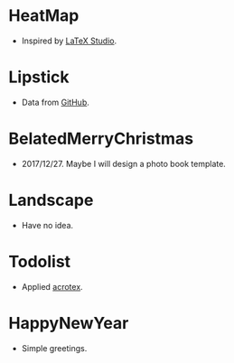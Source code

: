 # HeatMap
- Inspired by [LaTeX Studio](http://www.latexstudio.net/archives/460.html).

# Lipstick
- Data from [GitHub](https://github.com/Ovilia/lipstick/blob/gh-pages/src/lipstick.json).

# BelatedMerryChristmas
- 2017/12/27. Maybe I will design a photo book template.

# Landscape
- Have no idea.

# Todolist
- Applied [acrotex](https://ctan.org/pkg/acrotex).

# HappyNewYear
- Simple greetings.